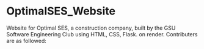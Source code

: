 # OptimalSES_Website

Website for Optimal SES, a construction company, built by the GSU Software Engineering Club using HTML, CSS, Flask. on render.
Contributers are as followed:
